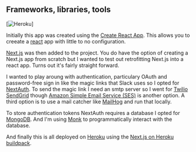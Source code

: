 ## Frameworks, libraries, tools

[![Heroku](https://heroku-badge.herokuapp.com/?app=heroku-badge)]

Initially this app was created using the [Create React App](https://github.com/facebook/create-react-app). This allows you to creeate a [react](https://reactjs.org/) app with little to no configuration.

[Next.js](https://nextjs.org/) was then added to the project. You do have the option of creating a Next.js app from scratch but I wanted to test out retrofitting Next.js into a react app. Turns out it's fairly straight forward.

I wanted to play aroung with authentication, particulary OAuth and password-free sign in like the magic links that Slack uses so I opted for [NextAuth](https://next-auth.js.org/). To send the magic link I need an smtp server so I went for [Twilio SendGrid](https://sendgrid.com/) though [Amazon Simple Email Service (SES)](https://aws.amazon.com/ses/) is another option. A third option is to use a mail catcher like [MailHog](https://github.com/mailhog/MailHog) and run that locally.

To store authentication tokens NextAuth requires a database I opted for [MongoDB](https://www.mongodb.com/). And I'm using [Monk](https://github.com/Automattic/monk) to programmatically interact with the database.

And finally this is all deployed on [Heroku](https://dashboard.heroku.com/) using the [Next.js on Heroku buildpack](https://elements.heroku.com/buildpacks/mars/heroku-nextjs).
